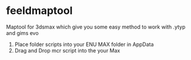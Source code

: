 # feeldmaptool
Maptool for 3dsmax which give you some easy method to work with .ytyp and gims evo

1. Place folder scripts into your ENU MAX folder in AppData
2. Drag and Drop mcr script into the your Max
